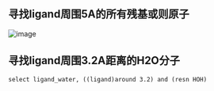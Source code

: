 ## 寻找ligand周围5A的所有残基或则原子
![image](https://user-images.githubusercontent.com/41554601/219908496-73420f37-ecac-440b-8395-1c6894e32f41.png)

## 寻找ligand周围3.2A距离的H2O分子
```
select ligand_water, ((ligand)around 3.2) and (resn HOH)
```
